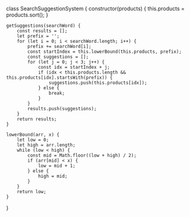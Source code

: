 class SearchSuggestionSystem {
    constructor(products) {
        this.products = products.sort();
    }

    getSuggestions(searchWord) {
        const results = [];
        let prefix = '';
        for (let i = 0; i < searchWord.length; i++) {
            prefix += searchWord[i];
            const startIndex = this.lowerBound(this.products, prefix);
            const suggestions = [];
            for (let j = 0; j < 3; j++) {
                const idx = startIndex + j;
                if (idx < this.products.length && this.products[idx].startsWith(prefix)) {
                    suggestions.push(this.products[idx]);
                } else {
                    break;
                }
            }
            results.push(suggestions);
        }
        return results;
    }

    lowerBound(arr, x) {
        let low = 0;
        let high = arr.length;
        while (low < high) {
            const mid = Math.floor((low + high) / 2);
            if (arr[mid] < x) {
                low = mid + 1;
            } else {
                high = mid;
            }
        }
        return low;
    }
}
